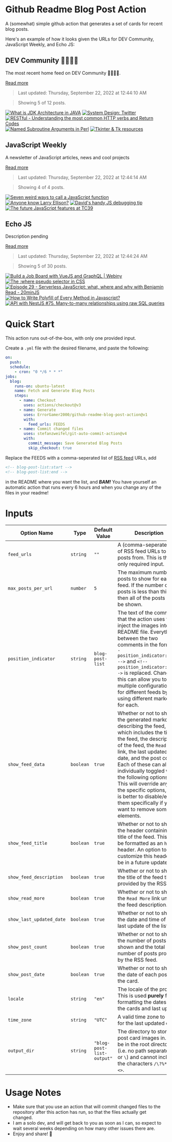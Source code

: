 # Github Readme Blog Post Action

A (somewhat) simple github action that generates a set of cards for recent blog posts.

Here's an example of how it looks given the URLs for DEV Community, JavaScript Weekly, and Echo JS:

<!-- post-list:start -->
## DEV Community 👩‍💻👨‍💻

The most recent home feed on DEV Community 👩‍💻👨‍💻.

[Read more](https://dev.to)
> Last updated: Thursday, September 22, 2022 at 12:44:10 AM

> Showing 5 of 12 posts.

[![What is JDK Architecture in JAVA](https://raw.githubusercontent.com/ErrorGamer2000/github-readme-blog-post-action/main/generated_files/DEV_Community_👩‍💻👨‍💻/What_is_JDK_Architecture_in_JAVA.svg)](https://dev.to/roshan_100kar/what-is-jdk-architecture-in-java-3bd3)
[![System Design: Twitter](https://raw.githubusercontent.com/ErrorGamer2000/github-readme-blog-post-action/main/generated_files/DEV_Community_👩‍💻👨‍💻/System_Design__Twitter.svg)](https://dev.to/karanpratapsingh/system-design-twitter-865)
[![RESTful - Understanding the most common HTTP verbs and Return Codes](https://raw.githubusercontent.com/ErrorGamer2000/github-readme-blog-post-action/main/generated_files/DEV_Community_👩‍💻👨‍💻/RESTful_-_Understanding_the_most_common_HTTP_verbs_and_Return_Codes.svg)](https://dev.to/gabrielbabler/restful-understanding-the-most-common-http-verbs-and-return-codes-2g2o)
[![Named Subroutine Arguments in Perl](https://raw.githubusercontent.com/ErrorGamer2000/github-readme-blog-post-action/main/generated_files/DEV_Community_👩‍💻👨‍💻/Named_Subroutine_Arguments_in_Perl.svg)](https://dev.to/nicholasbhubbard/named-subroutine-arguments-in-perl-2a3h)
[![Tkinter & Tk resources](https://raw.githubusercontent.com/ErrorGamer2000/github-readme-blog-post-action/main/generated_files/DEV_Community_👩‍💻👨‍💻/Tkinter___Tk_resources.svg)](https://dev.to/moogoo78/tkinter-tk-resources-7i4)


## JavaScript Weekly

A newsletter of JavaScript articles, news and cool projects

[Read more](https://javascriptweekly.com/)
> Last updated: Thursday, September 22, 2022 at 12:44:14 AM

> Showing 4 of 4 posts.

[![Seven weird ways to call a JavaScript function](https://raw.githubusercontent.com/ErrorGamer2000/github-readme-blog-post-action/main/generated_files/JavaScript_Weekly/Seven_weird_ways_to_call_a_JavaScript_function.svg)](https://javascriptweekly.com/issues/606)
[![Anyone know Larry Ellison?](https://raw.githubusercontent.com/ErrorGamer2000/github-readme-blog-post-action/main/generated_files/JavaScript_Weekly/Anyone_know_Larry_Ellison_.svg)](https://javascriptweekly.com/issues/605)
[![David's handy JS debugging tip](https://raw.githubusercontent.com/ErrorGamer2000/github-readme-blog-post-action/main/generated_files/JavaScript_Weekly/David's_handy_JS_debugging_tip.svg)](https://javascriptweekly.com/issues/604)
[![The future JavaScript features at TC39](https://raw.githubusercontent.com/ErrorGamer2000/github-readme-blog-post-action/main/generated_files/JavaScript_Weekly/The_future_JavaScript_features_at_TC39.svg)](https://javascriptweekly.com/issues/603)


## Echo JS

Description pending

[Read more](
http://www.echojs.com
)
> Last updated: Thursday, September 22, 2022 at 12:44:24 AM

> Showing 5 of 30 posts.

[![Build a Job Board with VueJS and GraphQL | Webiny](https://raw.githubusercontent.com/ErrorGamer2000/github-readme-blog-post-action/main/generated_files/_Echo_JS_/Build_a_Job_Board_with_VueJS_and_GraphQL___Webiny.svg)](
https://www.webiny.com/blog/build-job-board-application-vue-graphql
)
[![The :where pseudo selector in CSS](https://raw.githubusercontent.com/ErrorGamer2000/github-readme-blog-post-action/main/generated_files/_Echo_JS_/The__where_pseudo_selector_in_CSS.svg)](http://www.js-craft.io/blog/the-where-pseudo-selector-in-css/)
[![Episode 29 - Serverless JavaScript: what, where and why with Benjamin Read - 20minJS](https://raw.githubusercontent.com/ErrorGamer2000/github-readme-blog-post-action/main/generated_files/_Echo_JS_/Episode_29_-_Serverless_JavaScript__what__where_and_why_with_Benjamin_Read_-_20minJS.svg)](https://podcast.20minjs.com/1952066/11343825-episode-29-serverless-javascript-what-where-and-why-with-benjamin-read)
[![How to Write Polyfill of Every Method in Javascript?](https://raw.githubusercontent.com/ErrorGamer2000/github-readme-blog-post-action/main/generated_files/_Echo_JS_/How_to_Write_Polyfill_of_Every_Method_in_Javascript_.svg)](https://www.youtube.com/watch?v=4lJ3nbRUr1Q)
[![API with NestJS #75. Many-to-many relationships using raw SQL queries](https://raw.githubusercontent.com/ErrorGamer2000/github-readme-blog-post-action/main/generated_files/_Echo_JS_/API_with_NestJS__75._Many-to-many_relationships_using_raw_SQL_queries.svg)](https://wanago.io/2022/09/19/api-nestjs-many-to-many-relationships-raw-sql/)


<!-- post-list:end -->

# Quick Start

This action runs out-of-the-box, with only one provided input.

Create a `.yml` file with the desired filename, and paste the following:

```yml
on:
  push:
  schedule:
    - cron: "0 */6 * * *"
jobs:
  blog:
    runs-on: ubuntu-latest
    name: Fetch and Generate Blog Posts
    steps:
      - name: Checkout
        uses: actions/checkout@v3
      - name: Generate
        uses: ErrorGamer2000/github-readme-blog-post-action@v1
        with:
          feed_urls: FEEDS
      - name: Commit changed files
        uses: stefanzweifel/git-auto-commit-action@v4
        with:
          commit_message: Save Generated Blog Posts
          skip_checkout: true
```

Replace the FEEDS with a comma-seperated list of [RSS feed](https://rss.com/blog/how-do-rss-feeds-work/) URLs, add

```md
<!-- blog-post-list:start -->
<!-- blog-post-list:end -->
```

in the README where you want the list, and **_BAM!_** You have yourself an automatic action that runs every 6 hours and when you change any of the files in your readme!

# Inputs

<table>
  <thead>
    <tr>
      <th>Option Name</th>
      <th>Type</th>
      <th>Default Value</th>
      <th>Description</th>
    </tr>
  </thead>
  <tbody>
    <tr>
      <td><code>feed_urls</code></td>
      <td><code>string</code></td>
      <td><code>""</code></td>
      <td>A (comma-seperated) list of RSS feed URLs to load posts from. This is the only required input.</td>
    </tr>
    <tr>
      <td><code>max_posts_per_url</code></td>
      <td><code>number</code></td>
      <td><code>5</code></td>
      <td>The maximum number of posts to show for each feed. If the number of posts is less than this, then all of the posts will be shown.</td>
    </tr>
    <tr>
      <td><code>position_indicator</code></td>
      <td><code>string</code></td>
      <td><code>blog-post-list</code></td>
      <td>The text of the comments that the action uses to inject the images into the README file. Everything between the two comments in the form <code>&lt;!-- position_indicator:start --&gt;</code> and <code>&lt;!-- position_indicator:end --&gt;</code> is replaced. Changing this can allow you to use multiple configurations for different feeds by using different markers for each.</td>
    </tr>
    <tr>
      <td><code>show_feed_data</code></td>
      <td><code>boolean</code></td>
      <td><code>true</code></td>
      <td>Whether or not to show the generated markdown describing the feed, which includes the title of the feed, the description of the feed, the <code>Read More</code> link, the last updated date, and the post count. Each of these can also be individually toggled with the following options. This will override any of the specific options, so it is better to disable/enable them specifically if you want to remove some elements.</td>
    </tr>
    <tr>
      <td><code>show_feed_title</code></td>
      <td><code>boolean</code></td>
      <td><code>true</code></td>
      <td>Whether or not to show the header containing the title of the feed. This will be formatted as an <code>h2</code> header. An option to customize this header will be in a future update.</td>
    </tr>
    <tr>
      <td><code>show_feed_description</code></td>
      <td><code>boolean</code></td>
      <td><code>true</code></td>
      <td>Whether or not to show the title of the feed that is provided by the RSS feed.</td>
    </tr>
    <tr>
      <td><code>show_read_more</code></td>
      <td><code>boolean</code></td>
      <td><code>true</code></td>
      <td>Whether or not to show the <code>Read More</code> link under the feed description.</td>
    </tr>
    <tr>
      <td><code>show_last_updated_date</code></td>
      <td><code>boolean</code></td>
      <td><code>true</code></td>
      <td>Whether or not to show the date and time of the last update of the list.</td>
    </tr>
    <tr>
      <td><code>show_post_count</code></td>
      <td><code>boolean</code></td>
      <td><code>true</code></td>
      <td>Whether or not to show the number of posts shown and the total number of posts provided by the RSS feed.</td>
    </tr>
    <tr>
      <td><code>show_post_date</code></td>
      <td><code>boolean</code></td>
      <td><code>true</code></td>
      <td>Whether or not to show the date of each post on the card.</td>
    </tr>
    <tr>
      <td><code>locale</code></td>
      <td><code>string</code></td>
      <td><code>"en"</code></td>
      <td>The locale of the project. This is used <strong>purely</strong> for formatting the dates of the cards and last update.</td>
    </tr>
    <tr>
      <td><code>time_zone</code></td>
      <td><code>string</code></td>
      <td><code>"UTC"</code></td>
      <td>A valid time zone to use for the last updated date.</td>
    </tr>
    <tr>
      <td><code>output_dir</code></td>
      <td><code>string</code></td>
      <td><code>"blog-post-list-output"</code></td>
      <td>The directory to store the post card images in. Must be in the root directory (i.e. no path separators <code>/</code> or <code>\</code>) and cannot include the characters <code>/\?%*:|"&lt;&gt;</code>.</td>
    </tr>
<!--
    <tr>
      <td><code></code></td>
      <td><cde></cde></td>
      <td><code></code></td>
      <td></td>
    </tr>
-->
  </tbody>
</table>

# Usage Notes

- Make sure that you use an action that will commit changed files to the repository after this action has run, so that the files actually get changed.
- I am a solo dev, and will get back to you as soon as I can, so expect to wait several weeks depending on how many other issues there are.
- Enjoy and share! 🤗
